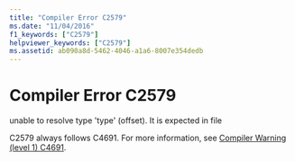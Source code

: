 ```yaml
---
title: "Compiler Error C2579"
ms.date: "11/04/2016"
f1_keywords: ["C2579"]
helpviewer_keywords: ["C2579"]
ms.assetid: ab090a8d-5462-4046-a1a6-8007e354dedb
---
```

# Compiler Error C2579

unable to resolve type 'type' (offset). It is expected in file

C2579 always follows C4691. For more information, see [Compiler Warning (level 1) C4691](../../error-messages/compiler-warnings/compiler-warning-level-1-c4691.md).